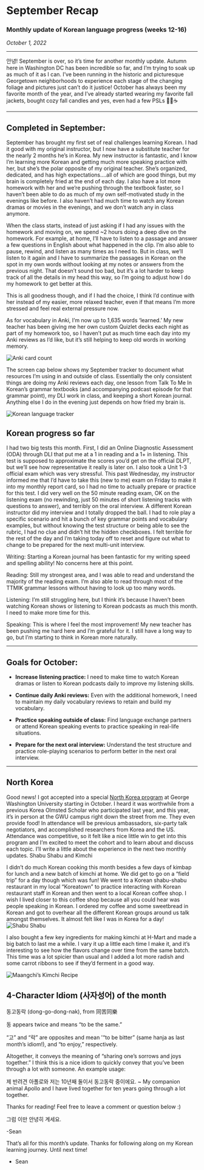 # September Recap

### Monthly update of Korean language progress (weeks 12-16)

*October 1, 2022*

---

안녕! September is over, so it’s time for another monthly update. Autumn here in Washington DC has been incredible so far, and I’m trying to soak up as much of it as I can. I’ve been running in the historic and picturesque Georgetown neighborhoods to experience each stage of the changing foliage and pictures just can’t do it justice! October has always been my favorite month of the year, and I’ve already started wearing my favorite fall jackets, bought cozy fall candles and yes, even had a few PSLs 🍁🎃☕️

---

## Completed in September:

September has brought my first set of real challenges learning Korean. I had it good with my original instructor, but I now have a substitute teacher for the nearly 2 months he’s in Korea. My new instructor is fantastic, and I know I’m learning more Korean and getting much more speaking practice with her, but she’s the polar opposite of my original teacher. She’s organized, dedicated, and has high expectations….all of which are good things, but my brain is completely fried at the end of each day. I also have a lot more homework with her and we’re pushing through the textbook faster, so I haven’t been able to do as much of my own self-motivated study in the evenings like before. I also haven’t had much time to watch any Korean dramas or movies in the evenings, and we don’t watch any in class anymore.

When the class starts, instead of just asking if I had any issues with the homework and moving on, we spend ~2 hours doing a deep dive on the homework. For example, at home, I’ll have to listen to a passage and answer a few questions in English about what happened in the clip. I’m also able to pause, rewind, and listen as many times as I need to. But in class, we’ll listen to it again and I have to summarize the passages in Korean on the spot in my own words without looking at my notes or answers from the previous night. That doesn’t sound too bad, but it’s a lot harder to keep track of all the details in my head this way, so I’m going to adjust how I do my homework to get better at this.

This is all goodness though, and if I had the choice, I think I’d continue with her instead of my easier, more relaxed teacher, even if that means I’m more stressed and feel real external pressure now.

As for vocabulary in Anki, I’m now up to 1,635 words ‘learned.’ My new teacher has been giving me her own custom Quizlet decks each night as part of my homework too, so I haven’t put as much time each day into my Anki reviews as I’d like, but it’s still helping to keep old words in working memory.

![Anki card count](/SpacemanStyle/anki_card_count.jpg)

The screen cap below shows my September tracker to document what resources I’m using in and outside of class. Essentially the only consistent things are doing my Anki reviews each day, one lesson from Talk To Me In Korean’s grammar textbooks (and accompanying podcast episode for that grammar point), my DLI work in class, and keeping a short Korean journal. Anything else I do in the evening just depends on how fried my brain is.

![Korean language tracker](/SpacemanStyle/korean_language_tracker.png)

## Korean progress so far

I had two big tests this month. First, I did an Online Diagnostic Assessment (ODA) through DLI that put me at a 1 in reading and a 1+ in listening. This test is supposed to approximate the scores you’d get on the official DLPT, but we’ll see how representative it really is later on. I also took a Unit 1-3 official exam which was very stressful. This past Wednesday, my instructor informed me that I’d have to take this (new to me) exam on Friday to make it into my monthly report card, so I had no time to actually prepare or practice for this test. I did very well on the 50 minute reading exam, OK on the listening exam (no rewinding, just 50 minutes of short listening tracks with questions to answer), and terribly on the oral interview. A different Korean instructor did my interview and I totally dropped the ball. I had to role play a specific scenario and hit a bunch of key grammar points and vocabulary examples, but without knowing the test structure or being able to see the rubric, I had no clue and didn’t hit the hidden checkboxes. I felt terrible for the rest of the day and I’m taking today off to reset and figure out what to change to be prepared for the next multi-unit interview.

Writing: Starting a Korean journal has been fantastic for my writing speed and spelling ability! No concerns here at this point.

Reading: Still my strongest area, and I was able to read and understand the majority of the reading exam. I’m also able to read through most of the TTMIK grammar lessons without having to look up too many words.

Listening: I’m still struggling here, but I think it’s because I haven’t been watching Korean shows or listening to Korean podcasts as much this month. I need to make more time for this.

Speaking: This is where I feel the most improvement! My new teacher has been pushing me hard here and I’m grateful for it. I still have a long way to go, but I’m starting to think in Korean more naturally.

---

## Goals for October:

- **Increase listening practice:** I need to make time to watch Korean dramas or listen to Korean podcasts daily to improve my listening skills.

- **Continue daily Anki reviews:** Even with the additional homework, I need to maintain my daily vocabulary reviews to retain and build my vocabulary.

- **Practice speaking outside of class:** Find language exchange partners or attend Korean speaking events to practice speaking in real-life situations.

- **Prepare for the next oral interview:** Understand the test structure and practice role-playing scenarios to perform better in the next oral interview.

---

## North Korea

Good news! I got accepted into a special [North Korea program](https://gwiks.elliott.gwu.edu/gwiks-north-korea-program/) at George Washington University starting in October. I heard it was worthwhile from a previous Korea Olmsted Scholar who participated last year, and this year, it’s in person at the GWU campus right down the street from me. They even provide food! In attendance will be previous ambassadors, six-party talk negotiators, and accomplished researchers from Korea and the US. Attendance was competitive, so it felt like a nice little win to get into this program and I’m excited to meet the cohort and to learn about and discuss each topic. I’ll write a little about the experience in the next two monthly updates.
Shabu Shabu and Kimchi

I didn’t do much Korean cooking this month besides a few days of kimbap for lunch and a new batch of kimchi at home. We did get to go on a “field trip” for a day though which was fun! We went to a Korean shabu-shabu restaurant in my local “Koreatown” to practice interacting with Korean restaurant staff in Korean and then went to a local Korean coffee shop. I wish I lived closer to this coffee shop because all you could hear was people speaking in Korean. I ordered my coffee and some sweetbread in Korean and got to overhear all the different Korean groups around us talk amongst themselves. It almost felt like I was in Korea for a day!
![Shabu Shabu](/SpacemanStyle/shabushabu.jpg)

I also bought a few key ingredients for making kimchi at H-Mart and made a big batch to last me a while. I vary it up a little each time I make it, and it’s interesting to see how the flavors change over time from the same batch. This time was a lot spicier than usual and I added a lot more radish and some carrot ribbons to see if they’d ferment in a good way.

![Maangchi’s Kimchi Recipe](/SpacemanStyle/kimchi.jpg)


## 4-Character Idiom (사자성어) of the month

동고동락 (dong-go-dong-nak), from 同苦同樂

동 appears twice and means “to be the same.”

“고” and “락” are opposites and mean '“to be bitter” (same hanja as last month’s idiom!), and “to enjoy,” respectively.

Altogether, it conveys the meaning of “sharing one’s sorrows and joys together.” I think this is a nice idiom to quickly convey that you’ve been through a lot with someone. An example usage:

제 반려견 아폴로와 저는 10년째 둘이서 동고동락 중이에요.
~ My companion animal Apollo and I have lived together for ten years going through a lot together.

Thanks for reading! Feel free to leave a comment or question below :)

그럼 이만 안녕히 계세요.

-Sean


That’s all for this month’s update. Thanks for following along on my Korean learning journey. Until next time!

- Sean
